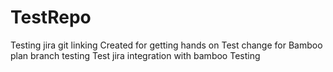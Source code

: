 TestRepo
========
Testing jira git linking
Created for getting hands on
Test change for Bamboo plan branch testing
Test jira integration with bamboo
Testing
